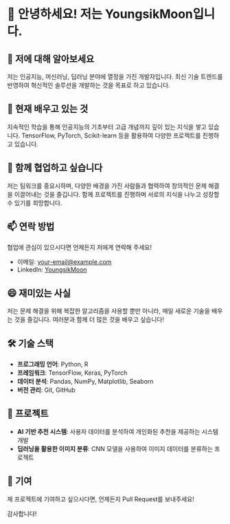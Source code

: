 # 👋 안녕하세요! 저는 YoungsikMoon입니다.

## 👀 저에 대해 알아보세요
저는 인공지능, 머신러닝, 딥러닝 분야에 열정을 가진 개발자입니다. 최신 기술 트렌드를 반영하여 혁신적인 솔루션을 개발하는 것을 목표로 하고 있습니다.

## 🌱 현재 배우고 있는 것
지속적인 학습을 통해 인공지능의 기초부터 고급 개념까지 깊이 있는 지식을 쌓고 있습니다. TensorFlow, PyTorch, Scikit-learn 등을 활용하여 다양한 프로젝트를 진행하고 있습니다.

## 💞️ 함께 협업하고 싶습니다
저는 팀워크를 중요시하며, 다양한 배경을 가진 사람들과 협력하여 창의적인 문제 해결을 이끌어내는 것을 즐깁니다. 함께 프로젝트를 진행하며 서로의 지식을 나누고 성장할 수 있기를 희망합니다.

## 📫 연락 방법
협업에 관심이 있으시다면 언제든지 저에게 연락해 주세요!
- 이메일: your-email@example.com
- LinkedIn: [YoungsikMoon](https://www.linkedin.com/in/youngsikmoon)

## 😄 재미있는 사실
저는 문제 해결을 위해 복잡한 알고리즘을 사용할 뿐만 아니라, 매일 새로운 기술을 배우는 것을 즐깁니다. 여러분과 함께 더 많은 것을 배우고 싶습니다!

## 🛠️ 기술 스택
- **프로그래밍 언어**: Python, R
- **프레임워크**: TensorFlow, Keras, PyTorch
- **데이터 분석**: Pandas, NumPy, Matplotlib, Seaborn
- **버전 관리**: Git, GitHub

## 📂 프로젝트
- **AI 기반 추천 시스템**: 사용자 데이터를 분석하여 개인화된 추천을 제공하는 시스템 개발
- **딥러닝을 활용한 이미지 분류**: CNN 모델을 사용하여 이미지 데이터를 분류하는 프로젝트

## 🌟 기여
제 프로젝트에 기여하고 싶으시다면, 언제든지 Pull Request를 보내주세요!

감사합니다!
